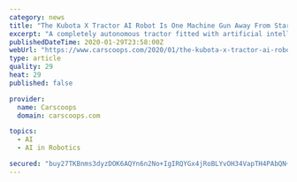 ```yaml
---
category: news
title: "The Kubota X Tractor AI Robot Is One Machine Gun Away From Starting Judgement Day"
excerpt: "A completely autonomous tractor fitted with artificial intelligence and an electric powertrain with in-wheel motors and a ... According to the Japanese company, their latest robot tractor concept can drive itself on uneven terrains thanks its crawlers and can alter its height depending on the conditions. If more traction is required, the ..."
publishedDateTime: 2020-01-29T23:58:00Z
webUrl: "https://www.carscoops.com/2020/01/the-kubota-x-tractor-ai-robot-is-one-machine-gun-away-from-starting-judgement-day/"
type: article
quality: 29
heat: 29
published: false

provider:
  name: Carscoops
  domain: carscoops.com

topics:
  - AI
  - AI in Robotics

secured: "buy27TKBnms3dyzDOK6AQYn6n2No+IgIRQYGx4jRoBLYvOH34VapTH4PAbQN+Eqs4XVOONFvv5lzUpJ8wn6ShuN658OpsGD2UYZZtqCXuQlTmkHix6Vg4FAuHz2jlh6l5Zo/N20kL0ylPR7o7L7i2EfmbCv06jjKNhx9VFUaRTTXO51cZZejTtxON9E3rc/hZzPHUHqi1PLDepwcZL1qDlEYTG4kazQ67Mff87L0dtLTTwCsdH3wF+rIQc6dQESR8HfI0QIRVIE7UXWAD3FN4hWAyICwBVuyUA8themW1ql5imY/dXxczxEJFbAv/sTlFe7e/BCkyWEYAFOTHV06s1ShN/Kgtn8RiPTJtHzOK5Iv2OPr/eNku0kq0RcHImiNCW5svERJpK4LgM5KROVEZe6Nsb98g5yIS2/WKkVd2rz8Bl1/cIL+nRfwrp3edXPp13YdjL97dZbHtaU8mYVWHyZB7AtfJ7hVW/oCFLgg/r8=;9ChaJXI/fBO6I2N/33DfUQ=="
---
```


